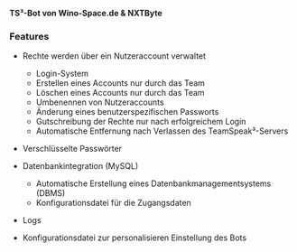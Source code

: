 **TS³-Bot von Wino-Space.de & NXTByte**

### **Features**

* Rechte werden über ein Nutzeraccount verwaltet
    * Login-System  
    * Erstellen eines Accounts nur durch das Team
    * Löschen eines Accounts nur durch das Team
    * Umbenennen von Nutzeraccounts
    * Änderung eines benutzerspezifischen Passworts
    * Gutschreibung der Rechte nur nach erfolgreichem Login
    * Automatische Entfernung nach Verlassen des TeamSpeak³-Servers
  
* Verschlüsselte Passwörter
* Datenbankintegration (MySQL)
  * Automatische Erstellung eines Datenbankmanagementsystems (DBMS)
  * Konfigurationsdatei für die Zugangsdaten
* Logs
* Konfigurationsdatei zur personalisieren Einstellung des Bots